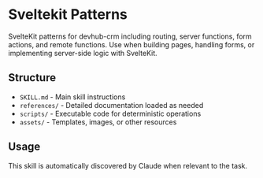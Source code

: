 # Sveltekit Patterns

SvelteKit patterns for devhub-crm including routing, server functions, form actions, and remote functions. Use when building pages, handling forms, or implementing server-side logic with SvelteKit.

## Structure

- `SKILL.md` - Main skill instructions
- `references/` - Detailed documentation loaded as needed
- `scripts/` - Executable code for deterministic operations
- `assets/` - Templates, images, or other resources

## Usage

This skill is automatically discovered by Claude when relevant to the task.
